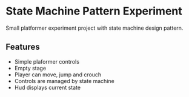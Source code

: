 # State Machine Pattern Experiment
Small platformer experiment project with state machine design pattern.

## Features
- Simple plaformer controls
- Empty stage
- Player can move, jump and crouch
- Controls are managed by state machine
- Hud displays current state